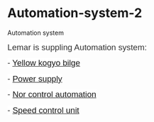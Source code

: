 # Automation-system-2
Automation system
<p><span style="font-size: 14.0pt; line-height: 115%; font-family: 'Helvetica','sans-serif'; color: #333333; background: white;">Lemar is suppling Automation system:</span></p>
<p><span style="font-size: 14.0pt; line-height: 115%; font-family: 'Helvetica','sans-serif'; color: #333333; background: white;">- <a href="http://lemarsg.com/our-products/automation-systems/yellow-kogyo-bilge">Yellow kogyo bilge</a></span></p>
<p><span style="font-size: 14.0pt; line-height: 115%; font-family: 'Helvetica','sans-serif'; color: #333333; background: white;">- <a href="http://lemarsg.com/our-products/automation-systems/power-supply">Power supply</a></span></p>
<p><span style="font-size: 14.0pt; line-height: 115%; font-family: 'Helvetica','sans-serif'; color: #333333; background: white;">- <a href="http://lemarsg.com/our-products/automation-systems/nor-control-automation">Nor control automation</a></span></p>
<p><span style="font-size: 14.0pt; line-height: 115%; font-family: 'Helvetica','sans-serif'; color: #333333; background: white;">- <a href="http://lemarsg.com/our-products/automation-systems/speed-control-unit">Speed control unit</a></span></p>

